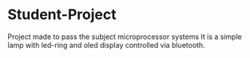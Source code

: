 # Student-Project
 Project made to pass the subject microprocessor systems
It is a simple lamp with led-ring and oled display controlled via bluetooth.

